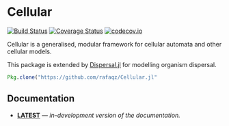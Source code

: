 # Cellular

[![Build Status](https://travis-ci.org/rafaqz/Cellular.jl.svg?branch=master)](https://travis-ci.org/rafaqz/Cellular.jl) 
[![Coverage Status](https://coveralls.io/repos/rafaqz/Cellular.jl/badge.svg?branch=master&service=github)](https://coveralls.io/github/rafaqz/Cellular.jl?branch=master) 
[![codecov.io](http://codecov.io/github/rafaqz/Cellular.jl/coverage.svg?branch=master)](http://codecov.io/github/rafaqz/Cellular.jl?branch=master)

Cellular is a generalised, modular framework for cellular automata and other
cellular models.

This package is extended by [Dispersal.jl](https://github.com/rafaqz/Dispersal.jl)
for modelling organism dispersal.

```julia
Pkg.clone("https://github.com/rafaqz/Cellular.jl"
```

## Documentation

- [**LATEST**](https://rafaqz.github.io/Cellular.jl/latest/) &mdash; *in-development version of the documentation.*
